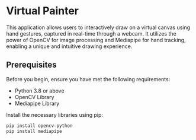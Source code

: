 # Virtual Painter

This application allows users to interactively draw on a virtual canvas using hand gestures, captured in real-time through a webcam. It utilizes the power of OpenCV for image processing and Mediapipe for hand tracking, enabling a unique and intuitive drawing experience.

## Prerequisites

Before you begin, ensure you have met the following requirements:
- Python 3.8 or above
- OpenCV Library
- Mediapipe Library

Install the necessary libraries using pip:

```bash
pip install opencv-python
pip install mediapipe
